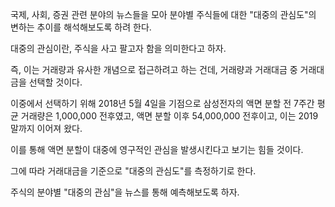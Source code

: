 국제, 사회, 증권 관련 분야의 뉴스들을 모아 분야별 주식들에 대한 "대중의 관심도"의 변하는 추이를 해석해보도록 하려 한다.

대중의 관심이란, 주식을 사고 팔고자 함을 의미한다고 하자.

즉, 이는 거래량과 유사한 개념으로 접근하려고 하는 건데, 거래량과 거래대금 중 거래대금을 선택할 것이다.

이중에서 선택하기 위해 2018년 5월 4일을 기점으로 삼성전자의
액면 분할 전 7주간 평균 거래량은 1,000,000 전후였고,
액면 분할 이후 54,000,000 전후이고, 이는 2019말까지 이어져 왔다.

이를 통해 액면 분할이 대중에 영구적인 관심을 발생시킨다고 보기는 힘들 것이다.

그에 따라 거래대금을 기준으로 "대중의 관심도"를 측정하기로 한다.

주식의 분야별 "대중의 관심"을 뉴스를 통해 예측해보도록 하자.

